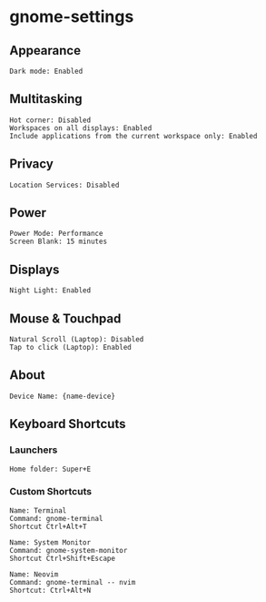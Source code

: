 # gnome-settings

## Appearance

```text
Dark mode: Enabled
```

## Multitasking

```text
Hot corner: Disabled
Workspaces on all displays: Enabled
Include applications from the current workspace only: Enabled
```

## Privacy

```text
Location Services: Disabled
```

## Power

```text
Power Mode: Performance
Screen Blank: 15 minutes
```

## Displays

```text
Night Light: Enabled
```

## Mouse & Touchpad

```text
Natural Scroll (Laptop): Disabled
Tap to click (Laptop): Enabled
```

## About

```text
Device Name: {name-device}
```

## Keyboard Shortcuts

### Launchers

```text
Home folder: Super+E
```

### Custom Shortcuts

```text
Name: Terminal
Command: gnome-terminal
Shortcut Ctrl+Alt+T
```

```text
Name: System Monitor
Command: gnome-system-monitor
Shortcut Ctrl+Shift+Escape
```

```text
Name: Neovim
Command: gnome-terminal -- nvim
Shortcut: Ctrl+Alt+N
```
